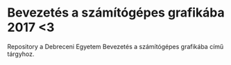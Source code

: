 # Bevezetés a számítógépes grafikába 2017 <3

Repository a Debreceni Egyetem Bevezetés a számítógépes grafikába című tárgyhoz.
